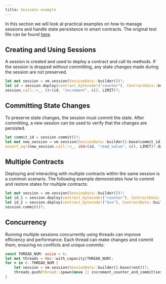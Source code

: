 ```yaml
---
title: Sessions example
---
```


In this section we will look at practical examples on how to manage sessions and handle state persistance in smart contracts. The original test file can be found <a href="https://github.com/dusk-network/piecrust/blob/f4d5951da3c7d2a6ea77ae63e33dfc9c49ff2d93/piecrust/tests/commit.rs" target="_blank">here</a>.


## Creating and Using Sessions

A session is created and used to deploy a contract and call its methods.
If the session is dropped without committing, any state changes made during the session are not preserved.
```rust
let mut session = vm.session(SessionData::builder())?;
let id = session.deploy(contract_bytecode!("counter"), ContractData::builder().owner(OWNER), LIMIT)?;
session.call::<_, ()>(id, "increment", &(), LIMIT)?;
```

## Committing State Changes

To preserve state changes, the session must commit the state.
After committing, a new session can be used to verify that the changes are persisted.
```rust
let commit_id = session.commit()?;
let mut new_session = vm.session(SessionData::builder().base(commit_id))?;
assert_eq!(new_session.call::<_, i64>(id, "read_value", &(), LIMIT)?.data, 0xfd);
```

## Multiple Contracts

Deploying and interacting with multiple contracts within the same session is a common scenario. The following example demonstrates how to commit and restore states for multiple contracts:

```rust
let mut session = vm.session(SessionData::builder())?;
let id_1 = session.deploy(contract_bytecode!("counter"), ContractData::builder().owner(OWNER), LIMIT)?;
let id_2 = session.deploy(contract_bytecode!("box"), ContractData::builder().owner(OWNER), LIMIT)?;
session.commit()?;
```

## Concurrency

Running multiple sessions concurrently using threads can improve efficiency and performance. Each thread can make changes and commit them, ensuring no conflicts and unique commits:

```rust
const THREAD_NUM: usize = 6;
let mut threads = Vec::with_capacity(THREAD_NUM);
for n in 0..THREAD_NUM {
    let session = vm.session(SessionData::builder().base(root))?;
    threads.push(thread::spawn(move || increment_counter_and_commit(session, counter, n + 1)));
}
```

